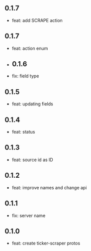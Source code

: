 ## 0.1.7
- feat: add SCRAPE action
## 0.1.7
- feat: action enum
- ## 0.1.6
- fix: field type
  
## 0.1.5
- feat: updating fields
  
## 0.1.4
- feat: status
  
## 0.1.3
- feat: source id as ID

## 0.1.2
- feat: improve names and change api

## 0.1.1
- fix: server name

## 0.1.0
- feat: create ticker-scraper protos